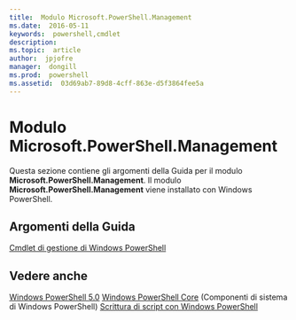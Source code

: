 ```yaml
---
title:  Modulo Microsoft.PowerShell.Management
ms.date:  2016-05-11
keywords:  powershell,cmdlet
description:  
ms.topic:  article
author:  jpjofre
manager:  dongill
ms.prod:  powershell
ms.assetid:  03d69ab7-89d8-4cff-863e-d5f3864fee5a
---
```


# Modulo Microsoft.PowerShell.Management
Questa sezione contiene gli argomenti della Guida per il modulo **Microsoft.PowerShell.Management**. Il modulo **Microsoft.PowerShell.Management** viene installato con Windows PowerShell.

## Argomenti della Guida
[Cmdlet di gestione di Windows PowerShell](http://go.microsoft.com/fwlink/?LinkID=245862)

## Vedere anche
[Windows PowerShell 5.0](Windows-PowerShell-5.0.md)
[Windows PowerShell Core](https://technet.microsoft.com/en-us/library/4b75f1e4-f327-48f3-92ab-bf5435094d41) (Componenti di sistema di Windows PowerShell)
[Scrittura di script con Windows PowerShell](../../getting-started/fundamental/Scripting-with-Windows-PowerShell.md)



<!--HONumber=May16_HO2-->


